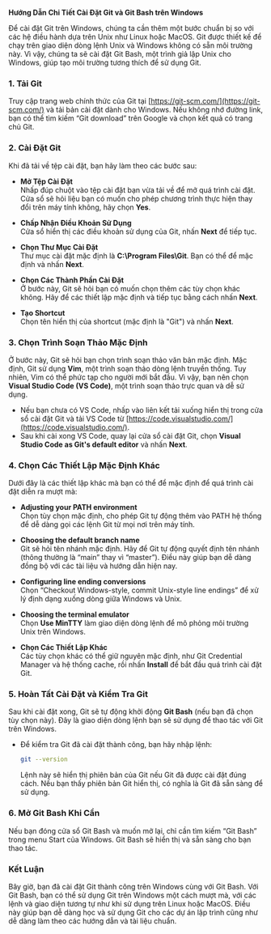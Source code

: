 **Hướng Dẫn Chi Tiết Cài Đặt Git và Git Bash trên Windows**

Để cài đặt Git trên Windows, chúng ta cần thêm một bước chuẩn bị so với các hệ điều hành dựa trên Unix như Linux hoặc MacOS. Git được thiết kế để chạy trên giao diện dòng lệnh Unix và Windows không có sẵn môi trường này. Vì vậy, chúng ta sẽ cài đặt Git Bash, một trình giả lập Unix cho Windows, giúp tạo môi trường tương thích để sử dụng Git.

### 1. Tải Git

Truy cập trang web chính thức của Git tại [https://git-scm.com/](https://git-scm.com/) và tải bản cài đặt dành cho Windows. Nếu không nhớ đường link, bạn có thể tìm kiếm “Git download” trên Google và chọn kết quả có trang chủ Git.

### 2. Cài Đặt Git

Khi đã tải về tệp cài đặt, bạn hãy làm theo các bước sau:

- **Mở Tệp Cài Đặt**  
  Nhấp đúp chuột vào tệp cài đặt bạn vừa tải về để mở quá trình cài đặt. Cửa sổ sẽ hỏi liệu bạn có muốn cho phép chương trình thực hiện thay đổi trên máy tính không, hãy chọn **Yes**.

- **Chấp Nhận Điều Khoản Sử Dụng**  
  Cửa sổ hiển thị các điều khoản sử dụng của Git, nhấn **Next** để tiếp tục.

- **Chọn Thư Mục Cài Đặt**  
  Thư mục cài đặt mặc định là **C:\Program Files\Git**. Bạn có thể để mặc định và nhấn **Next**.

- **Chọn Các Thành Phần Cài Đặt**  
  Ở bước này, Git sẽ hỏi bạn có muốn chọn thêm các tùy chọn khác không. Hãy để các thiết lập mặc định và tiếp tục bằng cách nhấn **Next**.

- **Tạo Shortcut**  
  Chọn tên hiển thị của shortcut (mặc định là "Git") và nhấn **Next**.

### 3. Chọn Trình Soạn Thảo Mặc Định

Ở bước này, Git sẽ hỏi bạn chọn trình soạn thảo văn bản mặc định. Mặc định, Git sử dụng **Vim**, một trình soạn thảo dòng lệnh truyền thống. Tuy nhiên, Vim có thể phức tạp cho người mới bắt đầu. Vì vậy, bạn nên chọn **Visual Studio Code (VS Code)**, một trình soạn thảo trực quan và dễ sử dụng.

- Nếu bạn chưa có VS Code, nhấp vào liên kết tải xuống hiển thị trong cửa sổ cài đặt Git và tải VS Code từ [https://code.visualstudio.com/](https://code.visualstudio.com/).
- Sau khi cài xong VS Code, quay lại cửa sổ cài đặt Git, chọn **Visual Studio Code as Git's default editor** và nhấn **Next**.

### 4. Chọn Các Thiết Lập Mặc Định Khác

Dưới đây là các thiết lập khác mà bạn có thể để mặc định để quá trình cài đặt diễn ra mượt mà:

- **Adjusting your PATH environment**  
  Chọn tùy chọn mặc định, cho phép Git tự động thêm vào PATH hệ thống để dễ dàng gọi các lệnh Git từ mọi nơi trên máy tính.

- **Choosing the default branch name**  
  Git sẽ hỏi tên nhánh mặc định. Hãy để Git tự động quyết định tên nhánh (thông thường là “main” thay vì “master”). Điều này giúp bạn dễ dàng đồng bộ với các tài liệu và hướng dẫn hiện nay.

- **Configuring line ending conversions**  
  Chọn “Checkout Windows-style, commit Unix-style line endings” để xử lý định dạng xuống dòng giữa Windows và Unix.

- **Choosing the terminal emulator**  
  Chọn **Use MinTTY** làm giao diện dòng lệnh để mô phỏng môi trường Unix trên Windows.

- **Chọn Các Thiết Lập Khác**  
  Các tùy chọn khác có thể giữ nguyên mặc định, như Git Credential Manager và hệ thống cache, rồi nhấn **Install** để bắt đầu quá trình cài đặt Git.

### 5. Hoàn Tất Cài Đặt và Kiểm Tra Git

Sau khi cài đặt xong, Git sẽ tự động khởi động **Git Bash** (nếu bạn đã chọn tùy chọn này). Đây là giao diện dòng lệnh bạn sẽ sử dụng để thao tác với Git trên Windows.

- Để kiểm tra Git đã cài đặt thành công, bạn hãy nhập lệnh:  
  ```bash
  git --version
  ```
  Lệnh này sẽ hiển thị phiên bản của Git nếu Git đã được cài đặt đúng cách. Nếu bạn thấy phiên bản Git hiển thị, có nghĩa là Git đã sẵn sàng để sử dụng.

### 6. Mở Git Bash Khi Cần

Nếu bạn đóng cửa sổ Git Bash và muốn mở lại, chỉ cần tìm kiếm “Git Bash” trong menu Start của Windows. Git Bash sẽ hiển thị và sẵn sàng cho bạn thao tác.

### Kết Luận

Bây giờ, bạn đã cài đặt Git thành công trên Windows cùng với Git Bash. Với Git Bash, bạn có thể sử dụng Git trên Windows một cách mượt mà, với các lệnh và giao diện tương tự như khi sử dụng trên Linux hoặc MacOS. Điều này giúp bạn dễ dàng học và sử dụng Git cho các dự án lập trình cũng như dễ dàng làm theo các hướng dẫn và tài liệu chuẩn.
